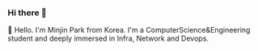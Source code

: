 ### Hi there 👋
🌱 Hello. I'm Minjin Park from Korea. I'm a ComputerScience&Engineering student and deeply immersed in Infra, Network and Devops.


<!--
**pmj-chosim/pmj-chosim** is a ✨ _special_ ✨ repository because its `README.md` (this file) appears on your GitHub profile.

Here are some ideas to get you started:

- 🔭 I’m currently working on ...
- 🌱 I’m currently learning ...
- 👯 I’m looking to collaborate on ...
- 🤔 I’m looking for help with ...
- 💬 Ask me about ...
- 📫 How to reach me: ...
- 😄 Pronouns: ...
- ⚡ Fun fact: ...
-->
